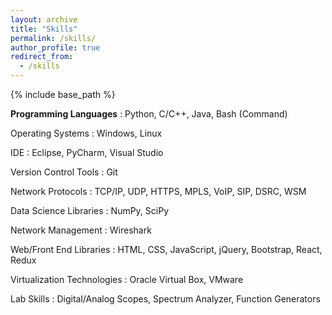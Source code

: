 ```yaml
---
layout: archive
title: "Skills"
permalink: /skills/
author_profile: true
redirect_from:
  - /skills
---
```


{% include base_path %}

**Programming Languages** 
: Python, C/C++, Java, Bash (Command)

Operating Systems
:   Windows, Linux

IDE
:   Eclipse, PyCharm, Visual Studio

Version Control Tools
:   Git

Network Protocols
:   TCP/IP, UDP, HTTPS, MPLS, VoIP, SIP, DSRC, WSM

Data Science Libraries
:   NumPy, SciPy

Network Management
:   Wireshark

Web/Front End Libraries
:   HTML, CSS, JavaScript, jQuery, Bootstrap, React, Redux

Virtualization Technologies
:   Oracle Virtual Box, VMware

Lab Skills
:   Digital/Analog Scopes, Spectrum Analyzer, Function Generators
